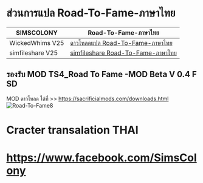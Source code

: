 # ส่วนการแปล Road-To-Fame-ภาษาไทย

| SIMSCOLONY| Road-To-Fame-ภาษาไทย |
| ------------- | ------------- |
| WickedWhims V25| [ดาวโหลดแปล Road-To-Fame-ภาษาไทย](https://github.com/simcolony/Road-To-Fame-Traditional-THAI/raw/master/Road_To_Fame_Thai_V6.package) |
| simfileshare V25 | [simfileshare Road-To-Fame-ภาษาไทย](*) |






## รองรับ MOD TS4_Road To Fame -MOD Beta V 0.4 F SD
MOD ดาวโหลด ได้ที่  >> https://sacrificialmods.com/downloads.html
![Road-To-Fame8](https://sacrificialmods.com/assets/0.4a-thumbnail.jpg)



Cracter transalation THAI  
===============================
https://www.facebook.com/SimsColony
=====================================
